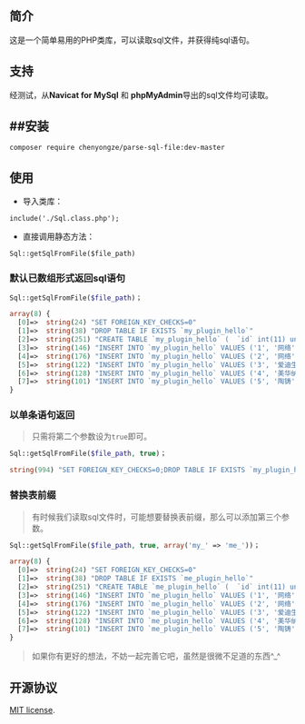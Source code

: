 ## 简介

这是一个简单易用的PHP类库，可以读取sql文件，并获得纯sql语句。

## 支持
经测试，从**Navicat for MySql** 和 **phpMyAdmin**导出的sql文件均可读取。

##安装
-
`composer require chenyongze/parse-sql-file:dev-master`

## 使用

-  导入类库：

`include('./Sql.class.php');`

-  直接调用静态方法：

`Sql::getSqlFromFile($file_path)`

### 默认已数组形式返回sql语句
```php
Sql::getSqlFromFile($file_path)；
```

```php
array(8) {
  [0]=>  string(24) "SET FOREIGN_KEY_CHECKS=0"
  [1]=>  string(38) "DROP TABLE IF EXISTS `my_plugin_hello`"
  [2]=>  string(251) "CREATE TABLE `my_plugin_hello` (  `id` int(11) unsigned NOT NULL AUTO_INCREMENT,  `name` varchar(32) NOT NULL DEFAULT '' COMMENT '名人',  `said` text NOT NULL COMMENT '名言',  PRIMARY KEY (`id`)) ENGINE=MyISAM AUTO_INCREMENT=6 DEFAULT CHARSET=utf8"
  [3]=>  string(146) "INSERT INTO `my_plugin_hello` VALUES ('1', '网络', '生活是一面镜子。你对它笑，它就对你笑；你对它哭，它也对你哭。')"
  [4]=>  string(176) "INSERT INTO `my_plugin_hello` VALUES ('2', '网络', '活着一天，就是有福气，就该珍惜。当我哭泣我没有鞋子穿的时候，我发现有人却没有脚。')"
  [5]=>  string(122) "INSERT INTO `my_plugin_hello` VALUES ('3', '爱迪生', '天才是百分之一的灵感加百分之九十九的汗水。')"
  [6]=>  string(128) "INSERT INTO `my_plugin_hello` VALUES ('4', '美华纳', '勿问成功的秘诀为何，且尽全力做你应该做的事吧。')"
  [7]=>  string(101) "INSERT INTO `my_plugin_hello` VALUES ('5', '陶铸', '如烟往事俱忘却，心底无私天地宽')"
}
```

### 以单条语句返回

> 只需将第二个参数设为`true`即可。

```php
Sql::getSqlFromFile($file_path, true)；
```

```php
string(994) "SET FOREIGN_KEY_CHECKS=0;DROP TABLE IF EXISTS `my_plugin_hello`;CREATE TABLE `my_plugin_hello` (  `id` int(11) unsigned NOT NULL AUTO_INCREMENT,  `name` varchar(32) NOT NULL DEFAULT '' COMMENT '名人',  `said` text NOT NULL COMMENT '名言',  PRIMARY KEY (`id`)) ENGINE=MyISAM AUTO_INCREMENT=6 DEFAULT CHARSET=utf8;INSERT INTO `my_plugin_hello` VALUES ('1', '网络', '生活是一面镜子。你对它笑，它就对你笑；你对它哭，它也对你哭。');INSERT INTO `my_plugin_hello` VALUES ('2', '网络', '活着一天，就是有福气，就该珍惜。当我哭泣我没有鞋子穿的时候，我发现有人却没有脚。');INSERT INTO `my_plugin_hello` VALUES ('3', '爱迪生', '天才是百分之一的灵感加百分之九十九的汗水。');INSERT INTO `my_plugin_hello` VALUES ('4', '美华纳', '勿问成功的秘诀为何，且尽全力做你应该做的事吧。');INSERT INTO `my_plugin_hello` VALUES ('5', '陶铸', '如烟往事俱忘却，心底无私天地宽');"
```

### 替换表前缀

> 有时候我们读取sql文件时，可能想要替换表前缀，那么可以添加第三个参数。

```php
Sql::getSqlFromFile($file_path, true, array('my_' => 'me_'))；
```

```php
array(8) {
  [0]=>  string(24) "SET FOREIGN_KEY_CHECKS=0"
  [1]=>  string(38) "DROP TABLE IF EXISTS `me_plugin_hello`"
  [2]=>  string(251) "CREATE TABLE `me_plugin_hello` (  `id` int(11) unsigned NOT NULL AUTO_INCREMENT,  `name` varchar(32) NOT NULL DEFAULT '' COMMENT '名人',  `said` text NOT NULL COMMENT '名言',  PRIMARY KEY (`id`)) ENGINE=MyISAM AUTO_INCREMENT=6 DEFAULT CHARSET=utf8"
  [3]=>  string(146) "INSERT INTO `me_plugin_hello` VALUES ('1', '网络', '生活是一面镜子。你对它笑，它就对你笑；你对它哭，它也对你哭。')"
  [4]=>  string(176) "INSERT INTO `me_plugin_hello` VALUES ('2', '网络', '活着一天，就是有福气，就该珍惜。当我哭泣我没有鞋子穿的时候，我发现有人却没有脚。')"
  [5]=>  string(122) "INSERT INTO `me_plugin_hello` VALUES ('3', '爱迪生', '天才是百分之一的灵感加百分之九十九的汗水。')"
  [6]=>  string(128) "INSERT INTO `me_plugin_hello` VALUES ('4', '美华纳', '勿问成功的秘诀为何，且尽全力做你应该做的事吧。')"
  [7]=>  string(101) "INSERT INTO `me_plugin_hello` VALUES ('5', '陶铸', '如烟往事俱忘却，心底无私天地宽')"
}
```

> 如果你有更好的想法，不妨一起完善它吧，虽然是很微不足道的东西^_^

## 开源协议
 [MIT license](http://www.opensource.org/licenses/MIT).